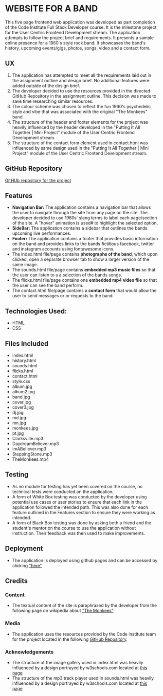 # WEBSITE FOR A BAND
This five page frontend web application was developed as part completion of the 
Code Institute Full Stack Developer course. It is the milestone project for the 
User Centric Frontend Development stream. The application attempts to follow the
project brief and requirements. It presents a sample online presence for a 1960's
style rock band. It showcases the band's history, upcoming events/gigs, photos, songs, 
video and a contact form.


## UX
1. The application has attempted to meet all the requirements laid out in the 
assignment outline and design brief. No additional features were added outside of
the design brief.
2. The developer decided to use the resources provided in the directed GitHub Repository 
in the assignment outline. This decision was made to save time researching similar resources.
3. The colour scheme was chosen to reflect the fun 1960's psychedelic style and vibe
that was associated with the original "The Monkees" band.
4. The structure of the header and footer elements for the project was heavily 
influenced by the header developed in the "Putting It All Together | Mini Project" 
module of the User Centric Frontend Development stream.
5. The structure of the contact form element used in contact.html was influenced
by same design used in the "Putting It All Together | Mini Project" module of the
User Centric Frontend Development stream.

## GitHub Repository 
[GitHUb repository for the project](https://github.com/KikiDow/User-centric-project)

## Features
* **Navigation Bar:** The application contains a navigation bar that allows the user to 
navigate through the site from any page on the site. The developer decided to use 
1960s' slang terms to label each page/section of the site. A "hover" animation is used#
to highlight the selected option.
* **SideBar:** The application contains a sidebar that outlines the bands upcoming live
performances.
* **Footer:** The application contains a footer that provides basic information on the band
and provides links to the bands fictitious facebook, twitter and instagram accounts using 
fontawesome icons.
* The index.html file/page contains **photographs of the band**, which upon clicked, open a separate
browser tab to show a larger version of the same image.
* The sounds.html file/page contains **embedded mp3 music files** so that the user can listen to a
a selection of the bands songs.
* The flicks.html file/page contains one **embedded mp4 video file** so that the user can see the band
perform.
* The contact.html file/page contains a **contact form** that would allow the user to send messages or
or requests to the band.

## Technologies Used:
- HTML
- CSS

## Files Included
- index.html
- history.html
- sounds.html
- flicks.html 
- contact.html 
- style.css 
- album.jpg
- album2.jpg 
- band.jpg 
- cover.jpg 
- cover3.jpg
- dj.jpg
- md.jpg
- mn.jpg
- monkees.jpg
- pt.jpg
- Clarksville.mp3
- DaydreamBeliever.mp3
- ImABeliever.mp3
- SteppingStone.mp3
- TheMonkees.mp4

## Testing
* As no module for testing has yet been covered on the course, no technical tests were 
conducted on the application.
* A form of White Box testing was conducted by the developer using potential use cases or
user stories to ensure that each link in the application followed the intended path. This
was also done for each feature outlined in the Features section to ensure they were working 
as intended.
* A form of Black Box testing was done by asking both a friend and the student's mentor
on the course to use the application without instruction. Their feedback was then used 
to make improvements.

## Deployment
* The application is deployed using github pages and can be accessed by clicking 
["here"](link)


## Credits

### Content
* The textual content of the site is paraphrased by the developer from the following page 
on wikipedia about ["The Monkees"](https://en.wikipedia.org/wiki/The_Monkees)


### Media
* The application uses the resources provided by the Code Institute team for the 
project located in the following [GitHub Repository](https://github.com/Code-Institute-Org/project-assets).

### Acknowledgements
* The structure of the image gallery used in index.html was heavily influenced 
by a design portrayed by w3schools.com located at [this page](https://www.w3schools.com/css/css_image_gallery.asp)
* The structure of the mp3 track player used in sounds.html was heavily influenced
by a design portrayed by w3schools.com located at [this page](https://www.w3schools.com/html/html5_audio.asp)




